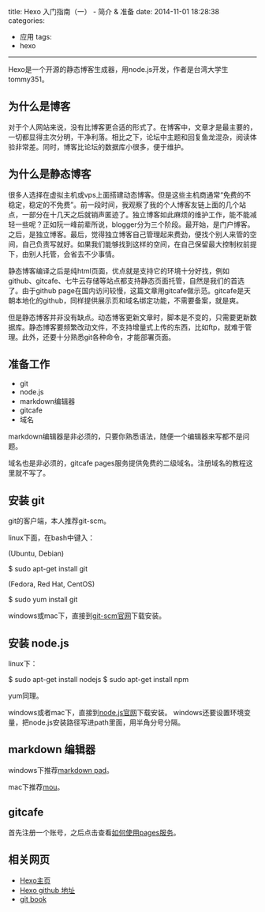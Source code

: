 title: Hexo 入门指南（一） - 简介 & 准备
date: 2014-11-01 18:28:38
categories:
  - 应用
tags:
  - hexo
---

Hexo是一个开源的静态博客生成器，用node.js开发，作者是台湾大学生tommy351。

## 为什么是博客 ##

对于个人网站来说，没有比博客更合适的形式了。在博客中，文章才是最主要的，一切都显得主次分明，干净利落。相比之下，论坛中主题和回复鱼龙混杂，阅读体验非常差。同时，博客比论坛的数据库小很多，便于维护。

## 为什么是静态博客 ##

很多人选择在虚拟主机或vps上面搭建动态博客。但是这些主机商通常“免费的不稳定，稳定的不免费”。前一段时间，我观察了我的个人博客友链上面的几个站点，一部分在十几天之后就销声匿迹了。独立博客如此麻烦的维护工作，能不能减轻一些呢？正如阮一峰前辈所说，blogger分为三个阶段。最开始，是门户博客。之后，是独立博客。最后，觉得独立博客自己管理起来费劲，便找个别人来管的空间，自己负责写就好。如果我们能够找到这样的空间，在自己保留最大控制权前提下，由别人托管，会省去不少事情。

静态博客编译之后是纯html页面，优点就是支持它的环境十分好找，例如github、gitcafe、七牛云存储等站点都支持静态页面托管，自然是我们的首选了。由于github page在国内访问较慢，这篇文章用gitcafe做示范。gitcafe是天朝本地化的github，同样提供展示页和域名绑定功能，不需要备案，就是爽。

但是静态博客并非没有缺点。动态博客更新文章时，脚本是不变的，只需要更新数据库。静态博客要频繁改动文件，不支持增量式上传的东西，比如ftp，就难于管理。此外，还要十分熟悉git各种命令，才能部署页面。

## 准备工作 ##

+ git
+ node.js
+ markdown编辑器
+ gitcafe
+ 域名

markdown编辑器是非必须的，只要你熟悉语法，随便一个编辑器来写都不是问题。

域名也是非必须的，gitcafe pages服务提供免费的二级域名。注册域名的教程这里就不写了。

## 安装 git ##

git的客户端，本人推荐git-scm。

linux下面，在bash中键入：

(Ubuntu, Debian)

</pre>
$ sudo apt-get install git
</pre>

(Fedora, Red Hat, CentOS)

</pre>
$ sudo yum install git
</pre>

windows或mac下，直接到[git-scm官网](http://git-scm.com/)下载安装。

## 安装 node.js ##

linux下：

</pre>
$ sudo apt-get install nodejs
$ sudo apt-get install npm
</pre>

yum同理。

windows或者mac下，直接到[node.js官网](http://nodejs.org/download/)下载安装。
windows还要设置环境变量，把node.js安装路径写进path里面，用半角分号分隔。

## markdown 编辑器 ##

windows下推荐[markdown pad](http://markdownpad.com/)。

mac下推荐[mou](http://25.io/mou/)。

## gitcafe ##

首先注册一个账号，之后点击查看[如何使用pages服务](https://gitcafe.com/GitCafe/Help/wiki/Pages-%E7%9B%B8%E5%85%B3%E5%B8%AE%E5%8A%A9)。

## 相关网页 ##

+ [Hexo主页](http://blog.csdn.net/wizardforcel/article/details/hexo.io)
+ [Hexo github 地址](https://github.com/hexojs/hexo)
+ [git book](http://git-scm.com/book/zh/v1)